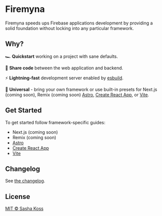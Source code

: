 # Firemyna

Firemyna speeds ups Firebase applications development by providing a solid foundation without locking into any particular framework.

## Why?

🏎️ **Quickstart** working on a project with sane defaults.

🤝 **Share code** between the web application and backend.

⚡️ **Lightning-fast** development server enabled by [esbuild](https://esbuild.github.io/).

🌈 **Universal** - bring your own framework or use built-in presets for Next.js (coming soon), Remix (coming soon) [Astro](./examples/astro#readme), [Create React App](./examples/create-react-app#readme), or [Vite](./examples/vite#readme).

## Get Started

To get started follow framework-specific guides:

- Next.js (coming soon)
- Remix (coming soon)
- [Astro](./examples/astro#readme)
- [Create React App](./examples/create-react-app#readme)
- [Vite](./examples/vite#readme)

## Changelog

See [the changelog](./CHANGELOG.md).

## License

[MIT © Sasha Koss](https://kossnocorp.mit-license.org/)
